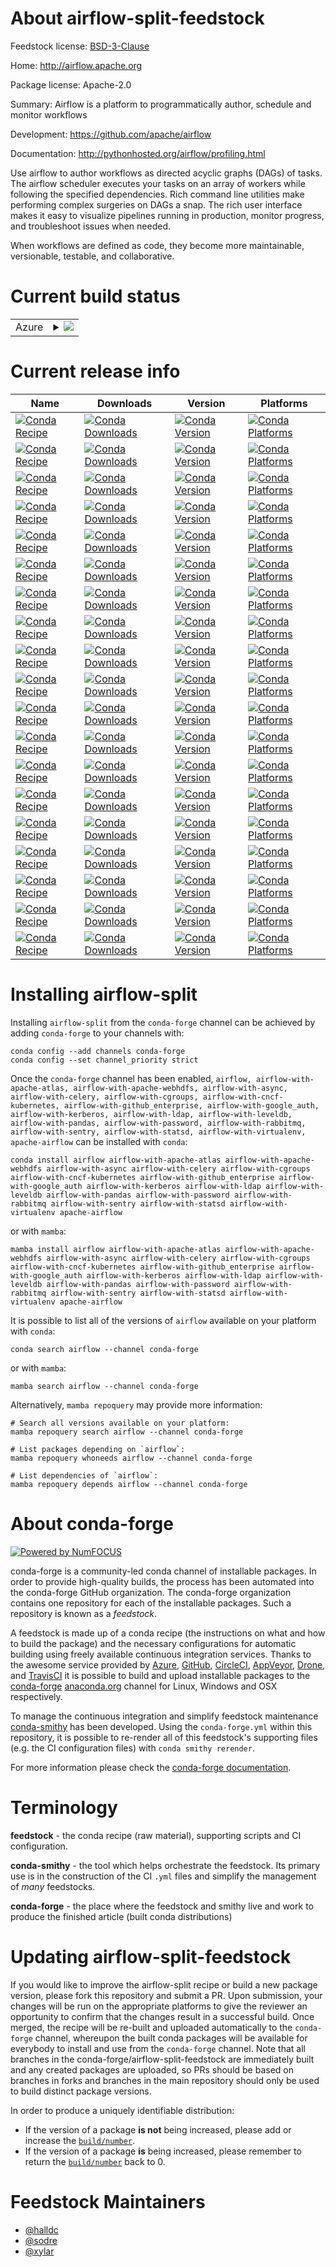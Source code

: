 About airflow-split-feedstock
=============================

Feedstock license: [BSD-3-Clause](https://github.com/conda-forge/airflow-feedstock/blob/main/LICENSE.txt)

Home: http://airflow.apache.org

Package license: Apache-2.0

Summary: Airflow is a platform to programmatically author, schedule and monitor
workflows


Development: https://github.com/apache/airflow

Documentation: http://pythonhosted.org/airflow/profiling.html

Use airflow to author workflows as directed acyclic graphs (DAGs)
of tasks. The airflow scheduler executes your tasks on an array of
workers while following the specified dependencies. Rich command
line utilities make performing complex surgeries on DAGs a snap.
The rich user interface makes it easy to visualize pipelines
running in production, monitor progress, and troubleshoot issues
when needed.

When workflows are defined as code, they become more maintainable,
versionable, testable, and collaborative.


Current build status
====================


<table>
    
  <tr>
    <td>Azure</td>
    <td>
      <details>
        <summary>
          <a href="https://dev.azure.com/conda-forge/feedstock-builds/_build/latest?definitionId=2673&branchName=main">
            <img src="https://dev.azure.com/conda-forge/feedstock-builds/_apis/build/status/airflow-feedstock?branchName=main">
          </a>
        </summary>
        <table>
          <thead><tr><th>Variant</th><th>Status</th></tr></thead>
          <tbody><tr>
              <td>linux_64_python3.10.____cpython</td>
              <td>
                <a href="https://dev.azure.com/conda-forge/feedstock-builds/_build/latest?definitionId=2673&branchName=main">
                  <img src="https://dev.azure.com/conda-forge/feedstock-builds/_apis/build/status/airflow-feedstock?branchName=main&jobName=linux&configuration=linux%20linux_64_python3.10.____cpython" alt="variant">
                </a>
              </td>
            </tr><tr>
              <td>linux_64_python3.11.____cpython</td>
              <td>
                <a href="https://dev.azure.com/conda-forge/feedstock-builds/_build/latest?definitionId=2673&branchName=main">
                  <img src="https://dev.azure.com/conda-forge/feedstock-builds/_apis/build/status/airflow-feedstock?branchName=main&jobName=linux&configuration=linux%20linux_64_python3.11.____cpython" alt="variant">
                </a>
              </td>
            </tr><tr>
              <td>linux_64_python3.12.____cpython</td>
              <td>
                <a href="https://dev.azure.com/conda-forge/feedstock-builds/_build/latest?definitionId=2673&branchName=main">
                  <img src="https://dev.azure.com/conda-forge/feedstock-builds/_apis/build/status/airflow-feedstock?branchName=main&jobName=linux&configuration=linux%20linux_64_python3.12.____cpython" alt="variant">
                </a>
              </td>
            </tr><tr>
              <td>linux_64_python3.8.____cpython</td>
              <td>
                <a href="https://dev.azure.com/conda-forge/feedstock-builds/_build/latest?definitionId=2673&branchName=main">
                  <img src="https://dev.azure.com/conda-forge/feedstock-builds/_apis/build/status/airflow-feedstock?branchName=main&jobName=linux&configuration=linux%20linux_64_python3.8.____cpython" alt="variant">
                </a>
              </td>
            </tr><tr>
              <td>linux_64_python3.9.____cpython</td>
              <td>
                <a href="https://dev.azure.com/conda-forge/feedstock-builds/_build/latest?definitionId=2673&branchName=main">
                  <img src="https://dev.azure.com/conda-forge/feedstock-builds/_apis/build/status/airflow-feedstock?branchName=main&jobName=linux&configuration=linux%20linux_64_python3.9.____cpython" alt="variant">
                </a>
              </td>
            </tr><tr>
              <td>linux_aarch64_python3.10.____cpython</td>
              <td>
                <a href="https://dev.azure.com/conda-forge/feedstock-builds/_build/latest?definitionId=2673&branchName=main">
                  <img src="https://dev.azure.com/conda-forge/feedstock-builds/_apis/build/status/airflow-feedstock?branchName=main&jobName=linux&configuration=linux%20linux_aarch64_python3.10.____cpython" alt="variant">
                </a>
              </td>
            </tr><tr>
              <td>linux_aarch64_python3.11.____cpython</td>
              <td>
                <a href="https://dev.azure.com/conda-forge/feedstock-builds/_build/latest?definitionId=2673&branchName=main">
                  <img src="https://dev.azure.com/conda-forge/feedstock-builds/_apis/build/status/airflow-feedstock?branchName=main&jobName=linux&configuration=linux%20linux_aarch64_python3.11.____cpython" alt="variant">
                </a>
              </td>
            </tr><tr>
              <td>linux_aarch64_python3.12.____cpython</td>
              <td>
                <a href="https://dev.azure.com/conda-forge/feedstock-builds/_build/latest?definitionId=2673&branchName=main">
                  <img src="https://dev.azure.com/conda-forge/feedstock-builds/_apis/build/status/airflow-feedstock?branchName=main&jobName=linux&configuration=linux%20linux_aarch64_python3.12.____cpython" alt="variant">
                </a>
              </td>
            </tr><tr>
              <td>linux_aarch64_python3.8.____cpython</td>
              <td>
                <a href="https://dev.azure.com/conda-forge/feedstock-builds/_build/latest?definitionId=2673&branchName=main">
                  <img src="https://dev.azure.com/conda-forge/feedstock-builds/_apis/build/status/airflow-feedstock?branchName=main&jobName=linux&configuration=linux%20linux_aarch64_python3.8.____cpython" alt="variant">
                </a>
              </td>
            </tr><tr>
              <td>linux_aarch64_python3.9.____cpython</td>
              <td>
                <a href="https://dev.azure.com/conda-forge/feedstock-builds/_build/latest?definitionId=2673&branchName=main">
                  <img src="https://dev.azure.com/conda-forge/feedstock-builds/_apis/build/status/airflow-feedstock?branchName=main&jobName=linux&configuration=linux%20linux_aarch64_python3.9.____cpython" alt="variant">
                </a>
              </td>
            </tr><tr>
              <td>linux_ppc64le_python3.10.____cpython</td>
              <td>
                <a href="https://dev.azure.com/conda-forge/feedstock-builds/_build/latest?definitionId=2673&branchName=main">
                  <img src="https://dev.azure.com/conda-forge/feedstock-builds/_apis/build/status/airflow-feedstock?branchName=main&jobName=linux&configuration=linux%20linux_ppc64le_python3.10.____cpython" alt="variant">
                </a>
              </td>
            </tr><tr>
              <td>linux_ppc64le_python3.11.____cpython</td>
              <td>
                <a href="https://dev.azure.com/conda-forge/feedstock-builds/_build/latest?definitionId=2673&branchName=main">
                  <img src="https://dev.azure.com/conda-forge/feedstock-builds/_apis/build/status/airflow-feedstock?branchName=main&jobName=linux&configuration=linux%20linux_ppc64le_python3.11.____cpython" alt="variant">
                </a>
              </td>
            </tr><tr>
              <td>linux_ppc64le_python3.12.____cpython</td>
              <td>
                <a href="https://dev.azure.com/conda-forge/feedstock-builds/_build/latest?definitionId=2673&branchName=main">
                  <img src="https://dev.azure.com/conda-forge/feedstock-builds/_apis/build/status/airflow-feedstock?branchName=main&jobName=linux&configuration=linux%20linux_ppc64le_python3.12.____cpython" alt="variant">
                </a>
              </td>
            </tr><tr>
              <td>linux_ppc64le_python3.8.____cpython</td>
              <td>
                <a href="https://dev.azure.com/conda-forge/feedstock-builds/_build/latest?definitionId=2673&branchName=main">
                  <img src="https://dev.azure.com/conda-forge/feedstock-builds/_apis/build/status/airflow-feedstock?branchName=main&jobName=linux&configuration=linux%20linux_ppc64le_python3.8.____cpython" alt="variant">
                </a>
              </td>
            </tr><tr>
              <td>linux_ppc64le_python3.9.____cpython</td>
              <td>
                <a href="https://dev.azure.com/conda-forge/feedstock-builds/_build/latest?definitionId=2673&branchName=main">
                  <img src="https://dev.azure.com/conda-forge/feedstock-builds/_apis/build/status/airflow-feedstock?branchName=main&jobName=linux&configuration=linux%20linux_ppc64le_python3.9.____cpython" alt="variant">
                </a>
              </td>
            </tr><tr>
              <td>osx_64_python3.10.____cpython</td>
              <td>
                <a href="https://dev.azure.com/conda-forge/feedstock-builds/_build/latest?definitionId=2673&branchName=main">
                  <img src="https://dev.azure.com/conda-forge/feedstock-builds/_apis/build/status/airflow-feedstock?branchName=main&jobName=osx&configuration=osx%20osx_64_python3.10.____cpython" alt="variant">
                </a>
              </td>
            </tr><tr>
              <td>osx_64_python3.11.____cpython</td>
              <td>
                <a href="https://dev.azure.com/conda-forge/feedstock-builds/_build/latest?definitionId=2673&branchName=main">
                  <img src="https://dev.azure.com/conda-forge/feedstock-builds/_apis/build/status/airflow-feedstock?branchName=main&jobName=osx&configuration=osx%20osx_64_python3.11.____cpython" alt="variant">
                </a>
              </td>
            </tr><tr>
              <td>osx_64_python3.12.____cpython</td>
              <td>
                <a href="https://dev.azure.com/conda-forge/feedstock-builds/_build/latest?definitionId=2673&branchName=main">
                  <img src="https://dev.azure.com/conda-forge/feedstock-builds/_apis/build/status/airflow-feedstock?branchName=main&jobName=osx&configuration=osx%20osx_64_python3.12.____cpython" alt="variant">
                </a>
              </td>
            </tr><tr>
              <td>osx_64_python3.8.____cpython</td>
              <td>
                <a href="https://dev.azure.com/conda-forge/feedstock-builds/_build/latest?definitionId=2673&branchName=main">
                  <img src="https://dev.azure.com/conda-forge/feedstock-builds/_apis/build/status/airflow-feedstock?branchName=main&jobName=osx&configuration=osx%20osx_64_python3.8.____cpython" alt="variant">
                </a>
              </td>
            </tr><tr>
              <td>osx_64_python3.9.____cpython</td>
              <td>
                <a href="https://dev.azure.com/conda-forge/feedstock-builds/_build/latest?definitionId=2673&branchName=main">
                  <img src="https://dev.azure.com/conda-forge/feedstock-builds/_apis/build/status/airflow-feedstock?branchName=main&jobName=osx&configuration=osx%20osx_64_python3.9.____cpython" alt="variant">
                </a>
              </td>
            </tr><tr>
              <td>osx_arm64_python3.10.____cpython</td>
              <td>
                <a href="https://dev.azure.com/conda-forge/feedstock-builds/_build/latest?definitionId=2673&branchName=main">
                  <img src="https://dev.azure.com/conda-forge/feedstock-builds/_apis/build/status/airflow-feedstock?branchName=main&jobName=osx&configuration=osx%20osx_arm64_python3.10.____cpython" alt="variant">
                </a>
              </td>
            </tr><tr>
              <td>osx_arm64_python3.11.____cpython</td>
              <td>
                <a href="https://dev.azure.com/conda-forge/feedstock-builds/_build/latest?definitionId=2673&branchName=main">
                  <img src="https://dev.azure.com/conda-forge/feedstock-builds/_apis/build/status/airflow-feedstock?branchName=main&jobName=osx&configuration=osx%20osx_arm64_python3.11.____cpython" alt="variant">
                </a>
              </td>
            </tr><tr>
              <td>osx_arm64_python3.12.____cpython</td>
              <td>
                <a href="https://dev.azure.com/conda-forge/feedstock-builds/_build/latest?definitionId=2673&branchName=main">
                  <img src="https://dev.azure.com/conda-forge/feedstock-builds/_apis/build/status/airflow-feedstock?branchName=main&jobName=osx&configuration=osx%20osx_arm64_python3.12.____cpython" alt="variant">
                </a>
              </td>
            </tr><tr>
              <td>osx_arm64_python3.8.____cpython</td>
              <td>
                <a href="https://dev.azure.com/conda-forge/feedstock-builds/_build/latest?definitionId=2673&branchName=main">
                  <img src="https://dev.azure.com/conda-forge/feedstock-builds/_apis/build/status/airflow-feedstock?branchName=main&jobName=osx&configuration=osx%20osx_arm64_python3.8.____cpython" alt="variant">
                </a>
              </td>
            </tr><tr>
              <td>osx_arm64_python3.9.____cpython</td>
              <td>
                <a href="https://dev.azure.com/conda-forge/feedstock-builds/_build/latest?definitionId=2673&branchName=main">
                  <img src="https://dev.azure.com/conda-forge/feedstock-builds/_apis/build/status/airflow-feedstock?branchName=main&jobName=osx&configuration=osx%20osx_arm64_python3.9.____cpython" alt="variant">
                </a>
              </td>
            </tr>
          </tbody>
        </table>
      </details>
    </td>
  </tr>
</table>

Current release info
====================

| Name | Downloads | Version | Platforms |
| --- | --- | --- | --- |
| [![Conda Recipe](https://img.shields.io/badge/recipe-airflow-green.svg)](https://anaconda.org/conda-forge/airflow) | [![Conda Downloads](https://img.shields.io/conda/dn/conda-forge/airflow.svg)](https://anaconda.org/conda-forge/airflow) | [![Conda Version](https://img.shields.io/conda/vn/conda-forge/airflow.svg)](https://anaconda.org/conda-forge/airflow) | [![Conda Platforms](https://img.shields.io/conda/pn/conda-forge/airflow.svg)](https://anaconda.org/conda-forge/airflow) |
| [![Conda Recipe](https://img.shields.io/badge/recipe-airflow--with--apache--atlas-green.svg)](https://anaconda.org/conda-forge/airflow-with-apache-atlas) | [![Conda Downloads](https://img.shields.io/conda/dn/conda-forge/airflow-with-apache-atlas.svg)](https://anaconda.org/conda-forge/airflow-with-apache-atlas) | [![Conda Version](https://img.shields.io/conda/vn/conda-forge/airflow-with-apache-atlas.svg)](https://anaconda.org/conda-forge/airflow-with-apache-atlas) | [![Conda Platforms](https://img.shields.io/conda/pn/conda-forge/airflow-with-apache-atlas.svg)](https://anaconda.org/conda-forge/airflow-with-apache-atlas) |
| [![Conda Recipe](https://img.shields.io/badge/recipe-airflow--with--apache--webhdfs-green.svg)](https://anaconda.org/conda-forge/airflow-with-apache-webhdfs) | [![Conda Downloads](https://img.shields.io/conda/dn/conda-forge/airflow-with-apache-webhdfs.svg)](https://anaconda.org/conda-forge/airflow-with-apache-webhdfs) | [![Conda Version](https://img.shields.io/conda/vn/conda-forge/airflow-with-apache-webhdfs.svg)](https://anaconda.org/conda-forge/airflow-with-apache-webhdfs) | [![Conda Platforms](https://img.shields.io/conda/pn/conda-forge/airflow-with-apache-webhdfs.svg)](https://anaconda.org/conda-forge/airflow-with-apache-webhdfs) |
| [![Conda Recipe](https://img.shields.io/badge/recipe-airflow--with--async-green.svg)](https://anaconda.org/conda-forge/airflow-with-async) | [![Conda Downloads](https://img.shields.io/conda/dn/conda-forge/airflow-with-async.svg)](https://anaconda.org/conda-forge/airflow-with-async) | [![Conda Version](https://img.shields.io/conda/vn/conda-forge/airflow-with-async.svg)](https://anaconda.org/conda-forge/airflow-with-async) | [![Conda Platforms](https://img.shields.io/conda/pn/conda-forge/airflow-with-async.svg)](https://anaconda.org/conda-forge/airflow-with-async) |
| [![Conda Recipe](https://img.shields.io/badge/recipe-airflow--with--celery-green.svg)](https://anaconda.org/conda-forge/airflow-with-celery) | [![Conda Downloads](https://img.shields.io/conda/dn/conda-forge/airflow-with-celery.svg)](https://anaconda.org/conda-forge/airflow-with-celery) | [![Conda Version](https://img.shields.io/conda/vn/conda-forge/airflow-with-celery.svg)](https://anaconda.org/conda-forge/airflow-with-celery) | [![Conda Platforms](https://img.shields.io/conda/pn/conda-forge/airflow-with-celery.svg)](https://anaconda.org/conda-forge/airflow-with-celery) |
| [![Conda Recipe](https://img.shields.io/badge/recipe-airflow--with--cgroups-green.svg)](https://anaconda.org/conda-forge/airflow-with-cgroups) | [![Conda Downloads](https://img.shields.io/conda/dn/conda-forge/airflow-with-cgroups.svg)](https://anaconda.org/conda-forge/airflow-with-cgroups) | [![Conda Version](https://img.shields.io/conda/vn/conda-forge/airflow-with-cgroups.svg)](https://anaconda.org/conda-forge/airflow-with-cgroups) | [![Conda Platforms](https://img.shields.io/conda/pn/conda-forge/airflow-with-cgroups.svg)](https://anaconda.org/conda-forge/airflow-with-cgroups) |
| [![Conda Recipe](https://img.shields.io/badge/recipe-airflow--with--cncf--kubernetes-green.svg)](https://anaconda.org/conda-forge/airflow-with-cncf-kubernetes) | [![Conda Downloads](https://img.shields.io/conda/dn/conda-forge/airflow-with-cncf-kubernetes.svg)](https://anaconda.org/conda-forge/airflow-with-cncf-kubernetes) | [![Conda Version](https://img.shields.io/conda/vn/conda-forge/airflow-with-cncf-kubernetes.svg)](https://anaconda.org/conda-forge/airflow-with-cncf-kubernetes) | [![Conda Platforms](https://img.shields.io/conda/pn/conda-forge/airflow-with-cncf-kubernetes.svg)](https://anaconda.org/conda-forge/airflow-with-cncf-kubernetes) |
| [![Conda Recipe](https://img.shields.io/badge/recipe-airflow--with--github_enterprise-green.svg)](https://anaconda.org/conda-forge/airflow-with-github_enterprise) | [![Conda Downloads](https://img.shields.io/conda/dn/conda-forge/airflow-with-github_enterprise.svg)](https://anaconda.org/conda-forge/airflow-with-github_enterprise) | [![Conda Version](https://img.shields.io/conda/vn/conda-forge/airflow-with-github_enterprise.svg)](https://anaconda.org/conda-forge/airflow-with-github_enterprise) | [![Conda Platforms](https://img.shields.io/conda/pn/conda-forge/airflow-with-github_enterprise.svg)](https://anaconda.org/conda-forge/airflow-with-github_enterprise) |
| [![Conda Recipe](https://img.shields.io/badge/recipe-airflow--with--google_auth-green.svg)](https://anaconda.org/conda-forge/airflow-with-google_auth) | [![Conda Downloads](https://img.shields.io/conda/dn/conda-forge/airflow-with-google_auth.svg)](https://anaconda.org/conda-forge/airflow-with-google_auth) | [![Conda Version](https://img.shields.io/conda/vn/conda-forge/airflow-with-google_auth.svg)](https://anaconda.org/conda-forge/airflow-with-google_auth) | [![Conda Platforms](https://img.shields.io/conda/pn/conda-forge/airflow-with-google_auth.svg)](https://anaconda.org/conda-forge/airflow-with-google_auth) |
| [![Conda Recipe](https://img.shields.io/badge/recipe-airflow--with--kerberos-green.svg)](https://anaconda.org/conda-forge/airflow-with-kerberos) | [![Conda Downloads](https://img.shields.io/conda/dn/conda-forge/airflow-with-kerberos.svg)](https://anaconda.org/conda-forge/airflow-with-kerberos) | [![Conda Version](https://img.shields.io/conda/vn/conda-forge/airflow-with-kerberos.svg)](https://anaconda.org/conda-forge/airflow-with-kerberos) | [![Conda Platforms](https://img.shields.io/conda/pn/conda-forge/airflow-with-kerberos.svg)](https://anaconda.org/conda-forge/airflow-with-kerberos) |
| [![Conda Recipe](https://img.shields.io/badge/recipe-airflow--with--ldap-green.svg)](https://anaconda.org/conda-forge/airflow-with-ldap) | [![Conda Downloads](https://img.shields.io/conda/dn/conda-forge/airflow-with-ldap.svg)](https://anaconda.org/conda-forge/airflow-with-ldap) | [![Conda Version](https://img.shields.io/conda/vn/conda-forge/airflow-with-ldap.svg)](https://anaconda.org/conda-forge/airflow-with-ldap) | [![Conda Platforms](https://img.shields.io/conda/pn/conda-forge/airflow-with-ldap.svg)](https://anaconda.org/conda-forge/airflow-with-ldap) |
| [![Conda Recipe](https://img.shields.io/badge/recipe-airflow--with--leveldb-green.svg)](https://anaconda.org/conda-forge/airflow-with-leveldb) | [![Conda Downloads](https://img.shields.io/conda/dn/conda-forge/airflow-with-leveldb.svg)](https://anaconda.org/conda-forge/airflow-with-leveldb) | [![Conda Version](https://img.shields.io/conda/vn/conda-forge/airflow-with-leveldb.svg)](https://anaconda.org/conda-forge/airflow-with-leveldb) | [![Conda Platforms](https://img.shields.io/conda/pn/conda-forge/airflow-with-leveldb.svg)](https://anaconda.org/conda-forge/airflow-with-leveldb) |
| [![Conda Recipe](https://img.shields.io/badge/recipe-airflow--with--pandas-green.svg)](https://anaconda.org/conda-forge/airflow-with-pandas) | [![Conda Downloads](https://img.shields.io/conda/dn/conda-forge/airflow-with-pandas.svg)](https://anaconda.org/conda-forge/airflow-with-pandas) | [![Conda Version](https://img.shields.io/conda/vn/conda-forge/airflow-with-pandas.svg)](https://anaconda.org/conda-forge/airflow-with-pandas) | [![Conda Platforms](https://img.shields.io/conda/pn/conda-forge/airflow-with-pandas.svg)](https://anaconda.org/conda-forge/airflow-with-pandas) |
| [![Conda Recipe](https://img.shields.io/badge/recipe-airflow--with--password-green.svg)](https://anaconda.org/conda-forge/airflow-with-password) | [![Conda Downloads](https://img.shields.io/conda/dn/conda-forge/airflow-with-password.svg)](https://anaconda.org/conda-forge/airflow-with-password) | [![Conda Version](https://img.shields.io/conda/vn/conda-forge/airflow-with-password.svg)](https://anaconda.org/conda-forge/airflow-with-password) | [![Conda Platforms](https://img.shields.io/conda/pn/conda-forge/airflow-with-password.svg)](https://anaconda.org/conda-forge/airflow-with-password) |
| [![Conda Recipe](https://img.shields.io/badge/recipe-airflow--with--rabbitmq-green.svg)](https://anaconda.org/conda-forge/airflow-with-rabbitmq) | [![Conda Downloads](https://img.shields.io/conda/dn/conda-forge/airflow-with-rabbitmq.svg)](https://anaconda.org/conda-forge/airflow-with-rabbitmq) | [![Conda Version](https://img.shields.io/conda/vn/conda-forge/airflow-with-rabbitmq.svg)](https://anaconda.org/conda-forge/airflow-with-rabbitmq) | [![Conda Platforms](https://img.shields.io/conda/pn/conda-forge/airflow-with-rabbitmq.svg)](https://anaconda.org/conda-forge/airflow-with-rabbitmq) |
| [![Conda Recipe](https://img.shields.io/badge/recipe-airflow--with--sentry-green.svg)](https://anaconda.org/conda-forge/airflow-with-sentry) | [![Conda Downloads](https://img.shields.io/conda/dn/conda-forge/airflow-with-sentry.svg)](https://anaconda.org/conda-forge/airflow-with-sentry) | [![Conda Version](https://img.shields.io/conda/vn/conda-forge/airflow-with-sentry.svg)](https://anaconda.org/conda-forge/airflow-with-sentry) | [![Conda Platforms](https://img.shields.io/conda/pn/conda-forge/airflow-with-sentry.svg)](https://anaconda.org/conda-forge/airflow-with-sentry) |
| [![Conda Recipe](https://img.shields.io/badge/recipe-airflow--with--statsd-green.svg)](https://anaconda.org/conda-forge/airflow-with-statsd) | [![Conda Downloads](https://img.shields.io/conda/dn/conda-forge/airflow-with-statsd.svg)](https://anaconda.org/conda-forge/airflow-with-statsd) | [![Conda Version](https://img.shields.io/conda/vn/conda-forge/airflow-with-statsd.svg)](https://anaconda.org/conda-forge/airflow-with-statsd) | [![Conda Platforms](https://img.shields.io/conda/pn/conda-forge/airflow-with-statsd.svg)](https://anaconda.org/conda-forge/airflow-with-statsd) |
| [![Conda Recipe](https://img.shields.io/badge/recipe-airflow--with--virtualenv-green.svg)](https://anaconda.org/conda-forge/airflow-with-virtualenv) | [![Conda Downloads](https://img.shields.io/conda/dn/conda-forge/airflow-with-virtualenv.svg)](https://anaconda.org/conda-forge/airflow-with-virtualenv) | [![Conda Version](https://img.shields.io/conda/vn/conda-forge/airflow-with-virtualenv.svg)](https://anaconda.org/conda-forge/airflow-with-virtualenv) | [![Conda Platforms](https://img.shields.io/conda/pn/conda-forge/airflow-with-virtualenv.svg)](https://anaconda.org/conda-forge/airflow-with-virtualenv) |
| [![Conda Recipe](https://img.shields.io/badge/recipe-apache--airflow-green.svg)](https://anaconda.org/conda-forge/apache-airflow) | [![Conda Downloads](https://img.shields.io/conda/dn/conda-forge/apache-airflow.svg)](https://anaconda.org/conda-forge/apache-airflow) | [![Conda Version](https://img.shields.io/conda/vn/conda-forge/apache-airflow.svg)](https://anaconda.org/conda-forge/apache-airflow) | [![Conda Platforms](https://img.shields.io/conda/pn/conda-forge/apache-airflow.svg)](https://anaconda.org/conda-forge/apache-airflow) |

Installing airflow-split
========================

Installing `airflow-split` from the `conda-forge` channel can be achieved by adding `conda-forge` to your channels with:

```
conda config --add channels conda-forge
conda config --set channel_priority strict
```

Once the `conda-forge` channel has been enabled, `airflow, airflow-with-apache-atlas, airflow-with-apache-webhdfs, airflow-with-async, airflow-with-celery, airflow-with-cgroups, airflow-with-cncf-kubernetes, airflow-with-github_enterprise, airflow-with-google_auth, airflow-with-kerberos, airflow-with-ldap, airflow-with-leveldb, airflow-with-pandas, airflow-with-password, airflow-with-rabbitmq, airflow-with-sentry, airflow-with-statsd, airflow-with-virtualenv, apache-airflow` can be installed with `conda`:

```
conda install airflow airflow-with-apache-atlas airflow-with-apache-webhdfs airflow-with-async airflow-with-celery airflow-with-cgroups airflow-with-cncf-kubernetes airflow-with-github_enterprise airflow-with-google_auth airflow-with-kerberos airflow-with-ldap airflow-with-leveldb airflow-with-pandas airflow-with-password airflow-with-rabbitmq airflow-with-sentry airflow-with-statsd airflow-with-virtualenv apache-airflow
```

or with `mamba`:

```
mamba install airflow airflow-with-apache-atlas airflow-with-apache-webhdfs airflow-with-async airflow-with-celery airflow-with-cgroups airflow-with-cncf-kubernetes airflow-with-github_enterprise airflow-with-google_auth airflow-with-kerberos airflow-with-ldap airflow-with-leveldb airflow-with-pandas airflow-with-password airflow-with-rabbitmq airflow-with-sentry airflow-with-statsd airflow-with-virtualenv apache-airflow
```

It is possible to list all of the versions of `airflow` available on your platform with `conda`:

```
conda search airflow --channel conda-forge
```

or with `mamba`:

```
mamba search airflow --channel conda-forge
```

Alternatively, `mamba repoquery` may provide more information:

```
# Search all versions available on your platform:
mamba repoquery search airflow --channel conda-forge

# List packages depending on `airflow`:
mamba repoquery whoneeds airflow --channel conda-forge

# List dependencies of `airflow`:
mamba repoquery depends airflow --channel conda-forge
```


About conda-forge
=================

[![Powered by
NumFOCUS](https://img.shields.io/badge/powered%20by-NumFOCUS-orange.svg?style=flat&colorA=E1523D&colorB=007D8A)](https://numfocus.org)

conda-forge is a community-led conda channel of installable packages.
In order to provide high-quality builds, the process has been automated into the
conda-forge GitHub organization. The conda-forge organization contains one repository
for each of the installable packages. Such a repository is known as a *feedstock*.

A feedstock is made up of a conda recipe (the instructions on what and how to build
the package) and the necessary configurations for automatic building using freely
available continuous integration services. Thanks to the awesome service provided by
[Azure](https://azure.microsoft.com/en-us/services/devops/), [GitHub](https://github.com/),
[CircleCI](https://circleci.com/), [AppVeyor](https://www.appveyor.com/),
[Drone](https://cloud.drone.io/welcome), and [TravisCI](https://travis-ci.com/)
it is possible to build and upload installable packages to the
[conda-forge](https://anaconda.org/conda-forge) [anaconda.org](https://anaconda.org/)
channel for Linux, Windows and OSX respectively.

To manage the continuous integration and simplify feedstock maintenance
[conda-smithy](https://github.com/conda-forge/conda-smithy) has been developed.
Using the ``conda-forge.yml`` within this repository, it is possible to re-render all of
this feedstock's supporting files (e.g. the CI configuration files) with ``conda smithy rerender``.

For more information please check the [conda-forge documentation](https://conda-forge.org/docs/).

Terminology
===========

**feedstock** - the conda recipe (raw material), supporting scripts and CI configuration.

**conda-smithy** - the tool which helps orchestrate the feedstock.
                   Its primary use is in the construction of the CI ``.yml`` files
                   and simplify the management of *many* feedstocks.

**conda-forge** - the place where the feedstock and smithy live and work to
                  produce the finished article (built conda distributions)


Updating airflow-split-feedstock
================================

If you would like to improve the airflow-split recipe or build a new
package version, please fork this repository and submit a PR. Upon submission,
your changes will be run on the appropriate platforms to give the reviewer an
opportunity to confirm that the changes result in a successful build. Once
merged, the recipe will be re-built and uploaded automatically to the
`conda-forge` channel, whereupon the built conda packages will be available for
everybody to install and use from the `conda-forge` channel.
Note that all branches in the conda-forge/airflow-split-feedstock are
immediately built and any created packages are uploaded, so PRs should be based
on branches in forks and branches in the main repository should only be used to
build distinct package versions.

In order to produce a uniquely identifiable distribution:
 * If the version of a package **is not** being increased, please add or increase
   the [``build/number``](https://docs.conda.io/projects/conda-build/en/latest/resources/define-metadata.html#build-number-and-string).
 * If the version of a package **is** being increased, please remember to return
   the [``build/number``](https://docs.conda.io/projects/conda-build/en/latest/resources/define-metadata.html#build-number-and-string)
   back to 0.

Feedstock Maintainers
=====================

* [@halldc](https://github.com/halldc/)
* [@sodre](https://github.com/sodre/)
* [@xylar](https://github.com/xylar/)

